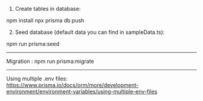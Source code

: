 1. Create tables in database:

npm install
npx prisma db push

2. Seed database (default data you can find in sampleData.ts):

npm run prisma:seed

---

Migration :
npm run prisma:migrate

---

Using multiple .env files:
https://www.prisma.io/docs/orm/more/development-environment/environment-variables/using-multiple-env-files
